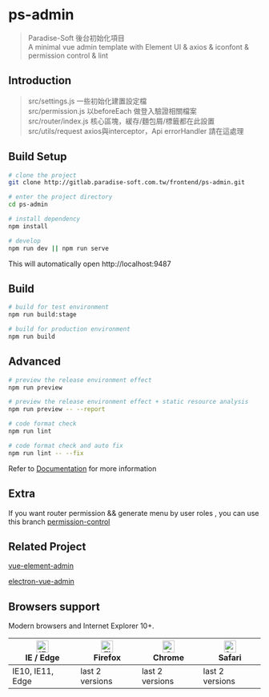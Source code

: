 # ps-admin

> Paradise-Soft 後台初始化項目  
> A minimal vue admin template with Element UI & axios & iconfont & permission control & lint

## Introduction

> src/settings.js      一些初始化建置設定檔  
> src/permission.js    以beforeEach 做登入驗證相關檔案  
> src/router/index.js  核心區塊，緩存/麵包屑/標籤都在此設置  
> src/utils/request    axios與interceptor，Api errorHandler 請在這處理  


## Build Setup


```bash
# clone the project
git clone http://gitlab.paradise-soft.com.tw/frontend/ps-admin.git

# enter the project directory
cd ps-admin

# install dependency
npm install

# develop
npm run dev || npm run serve
```

This will automatically open http://localhost:9487

## Build

```bash
# build for test environment
npm run build:stage

# build for production environment
npm run build
```

## Advanced

```bash
# preview the release environment effect
npm run preview

# preview the release environment effect + static resource analysis
npm run preview -- --report

# code format check
npm run lint

# code format check and auto fix
npm run lint -- --fix
```

Refer to [Documentation](https://panjiachen.github.io/vue-element-admin-site/guide/essentials/deploy.html) for more information

## Extra

If you want router permission && generate menu by user roles , you can use this branch [permission-control](https://github.com/PanJiaChen/vue-admin-template/tree/permission-control)

## Related Project

[vue-element-admin](https://github.com/PanJiaChen/vue-element-admin)

[electron-vue-admin](https://github.com/PanJiaChen/electron-vue-admin)

## Browsers support

Modern browsers and Internet Explorer 10+.

| [<img src="https://raw.githubusercontent.com/alrra/browser-logos/master/src/edge/edge_48x48.png" alt="IE / Edge" width="24px" height="24px" />](http://godban.github.io/browsers-support-badges/)</br>IE / Edge | [<img src="https://raw.githubusercontent.com/alrra/browser-logos/master/src/firefox/firefox_48x48.png" alt="Firefox" width="24px" height="24px" />](http://godban.github.io/browsers-support-badges/)</br>Firefox | [<img src="https://raw.githubusercontent.com/alrra/browser-logos/master/src/chrome/chrome_48x48.png" alt="Chrome" width="24px" height="24px" />](http://godban.github.io/browsers-support-badges/)</br>Chrome | [<img src="https://raw.githubusercontent.com/alrra/browser-logos/master/src/safari/safari_48x48.png" alt="Safari" width="24px" height="24px" />](http://godban.github.io/browsers-support-badges/)</br>Safari |
| --------- | --------- | --------- | --------- |
| IE10, IE11, Edge| last 2 versions| last 2 versions| last 2 versions

